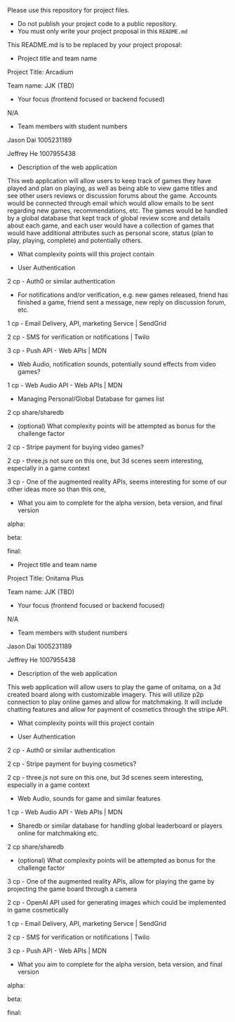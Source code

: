 Please use this repository for project files.

- Do not publish your project code to a public repository.
- You must only write your project proposal in this `README.md`

This README.md is to be replaced by your project proposal:

- Project title and team name

Project Title: Arcadium

Team name: JJK  (TBD)

- Your focus (frontend focused or backend focused)

N/A

- Team members with student numbers

Jason Dai 1005231189

Jeffrey He 1007955438



- Description of the web application

This web application will allow users to keep track of games they have played and plan on playing, as well as being able to view game titles and see other users reviews or discussion forums about the game. Accounts would be connected through email which would allow emails to be sent regarding new games, recommendations, etc. The games would be handled by a global database that kept track of global review score and details about each game, and each user would have a collection of games that would have additional attributes such as personal score, status (plan to play, playing, complete) and potentially others.

- What complexity points will this project contain

- User Authentication

2 cp - Auth0 or similar authentication

- For notifications and/or verification, e.g. new games released, friend has finished a game, friend sent a message, new reply on discussion forum, etc.

1 cp - Email Delivery, API, marketing Servce | SendGrid

2 cp - SMS for verification or notifications | Twilo 

3 cp - Push API - Web APIs | MDN

- Web Audio, notification sounds, potentially sound effects from video games?

1 cp - Web Audio API - Web APIs | MDN

- Managing Personal/Global Database for games list

2 cp share/sharedb

- (optional) What complexity points will be attempted as bonus for the challenge factor

2 cp - Stripe payment for buying video games?

2 cp - three.js not sure on this one, but 3d scenes seem interesting, especially in a game context

3 cp - One of the augmented reality APIs, seems interesting for some of our other ideas more so than this one, 

- What you aim to complete for the alpha version, beta version, and final version

alpha:

beta:

final:



- Project title and team name

Project Title: Onitama Plus

Team name: JJK  (TBD)

- Your focus (frontend focused or backend focused)

N/A

- Team members with student numbers

Jason Dai 1005231189

Jeffrey He 1007955438



- Description of the web application

This web application will allow users to play the game of onitama, on a 3d created board along with customizable imagery. This will utilize p2p connection to play online games and allow for matchmaking. It will include chatting features and allow for payment of cosmetics through the stripe API.


- What complexity points will this project contain

- User Authentication

2 cp - Auth0 or similar authentication

2 cp - Stripe payment for buying cosmetics?

2 cp - three.js not sure on this one, but 3d scenes seem interesting, especially in a game context

- Web Audio, sounds for game and similar features

1 cp - Web Audio API - Web APIs | MDN

- Sharedb or similar database for handling global leaderboard or players online for matchmaking etc.

2 cp share/sharedb

- (optional) What complexity points will be attempted as bonus for the challenge factor

3 cp - One of the augmented reality APIs, allow for playing the game by projecting the game board through a camera

2 cp - OpenAI API used for generating images which could be implemented in game cosmetically

1 cp - Email Delivery, API, marketing Servce | SendGrid

2 cp - SMS for verification or notifications | Twilo 

3 cp - Push API - Web APIs | MDN

- What you aim to complete for the alpha version, beta version, and final version

alpha:

beta:

final:

